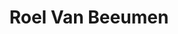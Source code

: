 ---
# Display name
title: Roel Van Beeumen

# Username (this should match the folder name)
authors:
- roel-vanbeeumen

# Is this the primary user of the site?
superuser: false

# Link to personal page
social:
- icon: address-card
  icon_pack: fas
  link: 'http://www.roelvanbeeumen.be/' 
---